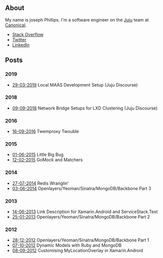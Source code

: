 ## About

My name is joseph Phillips. I'm a software engineer on the [Juju](https://jaas.ai/) team at [Canonical](https://canonical.com/). 
- [Stack Overflow](https://stackoverflow.com/users/898077/manadart)
- [Twitter](https://twitter.com/manadart)
- [LinkedIn](https://au.linkedin.com/in/joseph-phillips-67668123)


## Posts

### 2019
- [29-03-2019](https://discourse.jujucharms.com/t/local-maas-development-setup) Local MAAS Development Setup (Juju Discourse)

### 2018
- [09-09-2018](https://discourse.jujucharms.com/t/manual-network-setup-for-lxd-clustering) Network Bridge Setups for LXD Clustering (Juju Discourse)

### 2016
- [16-09-2016](https://manadart.github.io/posts/20160916) Twemproxy Twouble

### 2015
- [01-06-2015](https://manadart.github.io/posts/20150601) Little Big Bug
- [12-02-2015](https://manadart.github.io/posts/20150212) GoMock and Matchers

### 2014
- [27-07-2014](https://manadart.github.io/posts/20140727) Redis Wranglin'
- [03-06-2014](https://manadart.github.io/posts/20140603) Openlayers/Yeoman/Sinatra/MongoDB/Backbone Part 3

### 2013
- [14-06-2013](https://manadart.github.io/posts/20130614) Link Description for Xamarin.Android and ServiceStack.Text
- [25-01-2013](https://manadart.github.io/posts/20130125) Openlayers/Yeoman/Sinatra/MongoDB/Backbone Part 2

### 2012
- [28-12-2012](https://manadart.github.io/posts/20121228) Openlayers/Yeoman/Sinatra/MongoDB/Backbone Part 1
- [07-10-2012](https://manadart.github.io/posts/20121007) Dynamic Models with Ruby and MongoDB
- [08-09-2012](https://manadart.github.io/posts/20120908) Customising MyLocationOverlay in Xamarin.Android
